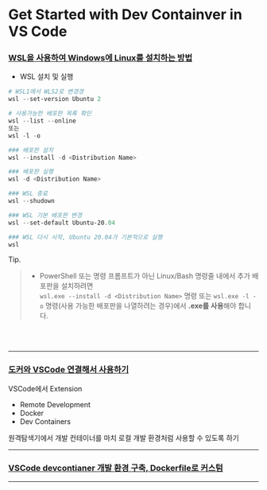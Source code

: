 # Get Started with Dev Containver in VS Code

### [WSL을 사용하여 Windows에 Linux를 설치하는 방법][link-wsl-install]

- WSL 설치 및 실행
```powershell
# WSL1에서 WLS2로 변경경
wsl --set-version Ubuntu 2

# 사용가능한 배포판 목록 확인
wsl --list --online
또는
wsl -l -o

### 배포판 설치
wsl --install -d <Distribution Name>

### 배포판 실행
wsl -d <Distribution Name>

### WSL 종료
wsl --shudown

### WSL 기본 배포판 변경
wsl --set-default Ubuntu-20.04

### WSL 다시 시작, Ubuntu 20.04가 기본적으로 실행
wsl

```

Tip.
> - PowerShell 또는 명령 프롬프트가 아닌 Linux/Bash 명령줄 내에서 추가 배포판을 설치하려면 <br/>
> `wsl.exe --install -d <Distribution Name>` 명령 또는 `wsl.exe -l -o` 명령(사용 가능한 배포판을 나열하려는 경우)에서 **.exe를 사용**해야 합니다.
<br/>
<br/>

---
### [도커와 VSCode 연결해서 사용하기][link-youtube]

VSCode에서 Extension
- Remote Development
- Docker
- Dev Containers 



원격탐색기에서 
개발 컨테이너를 마치 로컬 개발 환경처럼 사용할 수 있도록 하기



---

### [VSCode devcontianer 개발 환경 구축, Dockerfile로 커스텀][link-devcontainer]




---

[link-youtube]: https://www.youtube.com/watch?v=dyR6Wt3Nt-I
[link-wsl-install]: https://learn.microsoft.com/ko-kr/windows/wsl/install
[link-devcontainer]: https://www.youtube.com/watch?v=ltUXFlXY3wU

